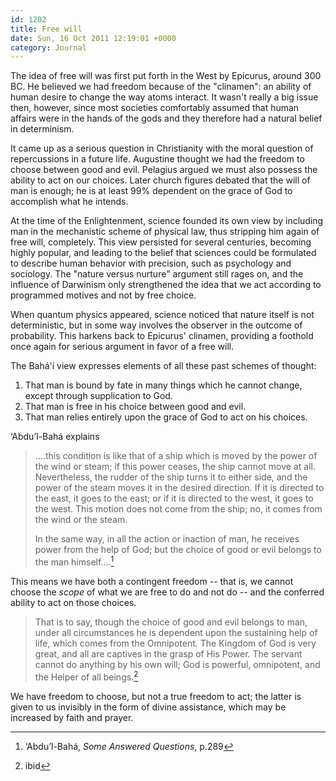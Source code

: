 ```yaml
---
id: 1202
title: Free will
date: Sun, 16 Oct 2011 12:19:01 +0000
category: Journal
---
```


The idea of free will was first put forth in the West by Epicurus, around 300
BC.  He believed we had freedom because of the "clinamen": an ability of human
desire to change the way atoms interact.  It wasn't really a big issue
then, however, since most societies comfortably assumed that human affairs
were in the hands of the gods and they therefore had a natural belief in
determinism.

It came up as a serious question in Christianity with the moral question of
repercussions in a future life.  Augustine thought we had the freedom to
choose between good and evil.  Pelagius argued we must also possess the
ability to act on our choices.  Later church figures debated that the will of
man is enough; he is at least 99% dependent on the grace of God to accomplish
what he intends.

At the time of the Enlightenment, science founded its own view by including
man in the mechanistic scheme of physical law, thus stripping him again of
free will, completely.  This view persisted for several centuries, becoming
highly popular, and leading to the belief that sciences could be formulated to
describe human behavior with precision, such as psychology and sociology.  The
"nature versus nurture" argument still rages on, and the influence of
Darwinism only strengthened the idea that we act according to programmed
motives and not by free choice.

When quantum physics appeared, science noticed that nature itself is not
deterministic, but in some way involves the observer in the outcome of
probability.  This harkens back to Epicurus' clinamen, providing a foothold
once again for serious argument in favor of a free will.

The Bahá'í view expresses elements of all these past schemes of thought:

  1. That man is bound by fate in many things which he cannot change,
     except through supplication to God.
  2. That man is free in his choice between good and evil.
  3. That man relies entirely upon the grace of God to act on his
     choices.

‘Abdu’l-Bahá explains

> ....this condition is like that of a ship which is moved by the power of
> the wind or steam; if this power ceases, the ship cannot move at all.
> Nevertheless, the rudder of the ship turns it to either side, and the power
> of the steam moves it in the desired direction.  If it is directed to the
> east, it goes to the east; or if it is directed to the west, it goes to the
> west.  This motion does not come from the ship; no, it comes from the wind
> or the steam.
> 
> In the same way, in all the action or inaction of man, he receives power
> from the help of God; but the choice of good or evil belongs to the man
> himself....[^1]

This means we have both a contingent freedom -- that is, we cannot choose the
*scope* of what we are free to do and not do -- and the conferred ability to
act on those choices.

> That is to say, though the choice of good and evil belongs to man, under all
> circumstances he is dependent upon the sustaining help of life, which comes
> from the Omnipotent.  The Kingdom of God is very great, and all are captives
> in the grasp of His Power.  The servant cannot do anything by his own will;
> God is powerful, omnipotent, and the Helper of all beings.[^2]

We have freedom to choose, but not a true freedom to act; the latter is
given to us invisibly in the form of divine assistance, which may be increased
by faith and prayer.

[^1]: ‘Abdu’l-Bahá, *Some Answered Questions*, p.289

[^2]: ibid
